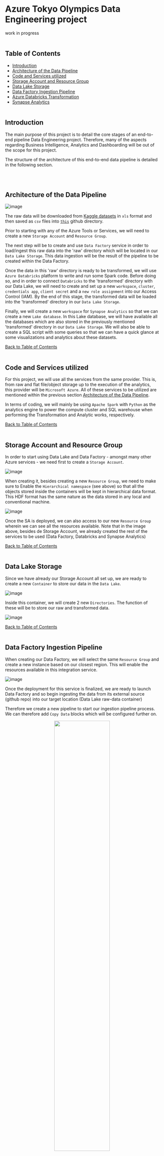 # Azure Tokyo Olympics Data Engineering project

work in progress
&nbsp;    
&nbsp;    

## Table of Contents

- [Introduction](#introduction)
- [Architecture of the Data Pipeline](#architecture-of-the-data-pipeline)
- [Code and Services utilized](#code-and-services-utilized)
- [Storage Account and Resource Group](#storage-account-and-resource-group)
- [Data Lake Storage](#data-lake-storage)
- [Data Factory Ingestion Pipeline](#data-factory-ingestion-pipeline)
- [Azure Databricks Transformation](#azure-databricks-transformation)
- [Synapse Analytics](#synapse-analytics)
&nbsp;    
&nbsp;

## Introduction

The main purpose of this project is to detail the core stages of an end-to-end pipeline Data Engineering project. Therefore, many of the aspects regarding Business Intelligence, Analytics and Dashboarding will be out of the scope for this project.

The structure of the architecture of this end-to-end data pipeline is detailed in the following section.  


&nbsp;    
&nbsp;    
## Architecture of the Data Pipeline


![image](https://github.com/GBlanch/Azure-Tokyo-Olympics-Data-Engineering-project/assets/136500426/6da6ca7c-1650-4371-8118-576bbb9f2fee)


The raw data will be downloaded from [Kaggle datasets](https://www.kaggle.com/datasets/arjunprasadsarkhel/2021-olympics-in-tokyo/data) in `xls` format and then saved as `csv` files into [`this`](https://github.com/GBlanch/Azure-Tokyo-Olympics-Data-Engineering-project/tree/main/data/raw) github directory. 

Prior to starting with any of the Azure Tools or Services, we will need to create a new `Storage Account` and `Resource Group`.

The next step will be to create and use `Data Factory` service in order to load/ingest this raw data into the 'raw' directory which will be located in our `Data Lake Storage`. This data ingestion will be the result of the pipeline to be created within the Data Factory.

Once the data in this 'raw' directory is ready to be transformed, we will use `Azure Databricks` platform to write and run some Spark code. 
Before doing so, and in order to connect `Databricks` to the 'transformed' directory with our Data Lake, we will need to create and set up a new `workspace`, `cluster`, `credentials app`, `client secret` and a `new role assignment` into our Access Control (IAM). 
By the end of this stage, the transformed data will be loaded into the 'transformed' directory in our `Data Lake Storage`.

Finally, we will create a new `workspace` for `Synapse Analytics` so that we can create a new `Lake database`. In this Lake database, we will have available all the databases which are also stored in the previously mentioned 'transformed' directory in our `Data Lake Storage`. We will also be able to create a SQL script with some queries so that we can have a quick glance at some visualizations and analytics about these datasets.

[Back to Table of Contents](#table-of-contents)
&nbsp;    
&nbsp;    


## Code and Services utilized

For this project, we will use all the services from the same provider. This is, from raw and flat file/object storage up to the execution of the analytics, this provider will be `Microsoft Azure`. All of these services to be utilized are mentioned within the previous section [Architecture of the Data Pipeline](#architecture-of-the-data-pipeline).

In terms of coding, we will mainly be using `Apache Spark` with `Python` as the analytics engine to power the compute cluster and SQL warehouse when performing the Transformation and Analytic works, respectively.


[Back to Table of Contents](#table-of-contents)
&nbsp;    
&nbsp;    


## Storage Account and Resource Group

In order to start using Data Lake and Data Factory - amongst many other Azure services - we need first to create a `Storage Account`.


![image](https://github.com/GBlanch/Azure-Tokyo-Olympics-Data-Engineering-project/assets/136500426/447aca01-32c9-4a7e-b5a6-572ce946338a)


When creating it, besides creating a new `Resource Group`, we need to make sure to Enable the `Hierarchical namespace` (see above) so that all the objects stored inside the containers will be kept in hierarchical data format. This HDF format has the same nature as the data stored in any local and conventional machine.


![image](https://github.com/GBlanch/Azure-Tokyo-Olympics-Data-Engineering-project/assets/136500426/35ebb05d-34b8-4143-a269-caac1aa6e66b)


Once the SA is deployed, we can also access to our new `Resource Group` wherein we can see all the resources available. Note that in the image above, besides de Storage Account, we already created the rest of the services to be used (Data Factory, Databricks and Synapse Analytics)

[Back to Table of Contents](#table-of-contents)
&nbsp;    
&nbsp;    

## Data Lake Storage 

Since we have already our Storage Account all set up, we are ready to create a new `Container` to store our data in the `Data Lake`. 


![image](https://github.com/GBlanch/Azure-Tokyo-Olympics-Data-Engineering-project/assets/136500426/e20a8b8a-4e66-4372-b6ff-2ab53b89ef7a)



Inside this container, we will create 2 new `Directories`. The function of these will be to store our raw and transformed data.


![image](https://github.com/GBlanch/Azure-Tokyo-Olympics-Data-Engineering-project/assets/136500426/347ae75d-e74a-4329-813e-10f3346b8af8)



[Back to Table of Contents](#table-of-contents)
&nbsp;    
&nbsp;    


## Data Factory Ingestion Pipeline

When creating our Data Factory, we will select the same `Resource Group` and create a new instance based on our closest region. This will enable the resources available in this integration service.

![image](https://github.com/GBlanch/Azure-Tokyo-Olympics-Data-Engineering-project/assets/136500426/f600c2ea-aba3-4be5-85ea-d612a634c1b2)

Once the deployment for this service is finalized, we are ready to launch Data Factory and so begin ingesting the data from its external source (github repo) into our target location (Data Lake raw-data container)

Therefore we create a new pipeline to start our ingestion pipeline process. We can therefore add `Copy Data` blocks which will be configured further on.

<p align="center">
<img src="https://github.com/GBlanch/Azure-Tokyo-Olympics-Data-Engineering-project/assets/136500426/c6d4c159-1bd2-41a5-b81a-4e405bb45638"  width="60%" height="60%">

Inside these blocks/instances, we mainly want to configure the tabs `Source` and `Sink`.

For the `Source` tab, we first create a new `Source Dataset`. 

Since our raw data is access through our HTTP server and it's stored in csv file format, we will select the HTTP and csv file formats when being asked by location, structure and data type in this step. Next, we need to create a `Linked service` within this new Dataset. Here is where we will pass the [`raw URL`](https://raw.githubusercontent.com/GBlanch/Azure-Tokyo-Olympics-Data-Engineering-project/main/data/raw/Coaches.csv) from our git repository.

<p align="center">
<img src="https://github.com/GBlanch/Azure-Tokyo-Olympics-Data-Engineering-project/assets/136500426/a56e247c-80f3-4d45-8801-6a71d3ce8638"  width="60%" height="60%">

When the `Linked service` is already created we make sure the `Frist row as header` option is checked to avoid future data cleaning/transformation, as shown below:


<p align="center">
<img src="https://github.com/GBlanch/Azure-Tokyo-Olympics-Data-Engineering-project/assets/136500426/4ff5b4f6-da7e-4583-b51c-39596f620ff3"  width="60%" height="60%">

Next, we will set up our `Sink`. This step will call for creating a new `Sink dataset` so that we can connect to Azure Data Lake Storage. We are using the same `Storage account` we created before.


<p align="center">
<img src="https://github.com/GBlanch/Azure-Tokyo-Olympics-Data-Engineering-project/assets/136500426/584a7ca8-77ed-4435-8a5c-a5f39f51d56a"  width="60%" height="60%">


Once the `Linked Services` from our Data Factory to our Data Lake Storage is created, we will define the destination file path. We can browse to navigate into our raw-data directory we created before inside our Container. We finally create a name for the csv file to be stored and select `None` for the `Import schema` option.

<p align="center">
<img src="https://github.com/GBlanch/Azure-Tokyo-Olympics-Data-Engineering-project/assets/136500426/8b16915a-8d19-4ec8-902a-44b4edbb4da1"  width="60%" height="60%">


We will repeat the same process for the other 4 csv flat files. Once they're all set, we are ready to validated and debug.

Then the ingestion pipeline results as follows:


<p align="center">
<img src="https://github.com/GBlanch/Azure-Tokyo-Olympics-Data-Engineering-project/assets/136500426/c56bda83-1c9f-4513-bbc4-f0550d5767e3"  width="100%" height="100%">


And so we can find all these datasets inside our raw-data directory we created before in our Container.

<p align="center">
<img src="https://github.com/GBlanch/Azure-Tokyo-Olympics-Data-Engineering-project/assets/136500426/f4dfc6e3-ccdb-460a-a8ca-782365a1e476)"  width="80%" height="80%">

Therefore, after finalizing the ingestion and storage of the data, we can move onto the Transformation stage with Azure Databricks service

[Back to Table of Contents](#table-of-contents)
&nbsp;    
&nbsp;    

## Azure Databricks Transformation

Likewise when we set up our Data Factory service, we will use the same `Resource Group` that we created when setting up our `Storage Account` at the beginning of this project:

![image](https://github.com/GBlanch/Azure-Tokyo-Olympics-Data-Engineering-project/assets/136500426/df4b6961-c4cc-412f-adb4-25a694066210)

Once we launch the workspace, we create a `Compute` so that we can run our Spark code.

![image](https://github.com/GBlanch/Azure-Tokyo-Olympics-Data-Engineering-project/assets/136500426/9a7b185e-b138-477b-b253-e6400c872027)

When creating our `Cluster`, we will select `Single Node` as we won't be needing to use multiple machines or much resources to run our transformation code.

Before writing any Spark code, we need to register an app in order to get some credentials to create the connection we intend to make from the Data Lake with Databricks. This step will allow us to go through the authentication process in order to mount the Data Lake storage to the Data Factory.


![image](https://github.com/GBlanch/Azure-Tokyo-Olympics-Data-Engineering-project/assets/136500426/3da3891a-29b1-4b1c-aad1-28fe70fe068c)


Once our app is created and we have its `Application (client) ID` and `Directory (tenant) ID`, we next create a `Secret ID` and its `Secret Key` by creating a new `Client Secret`.

![image](https://github.com/GBlanch/Azure-Tokyo-Olympics-Data-Engineering-project/assets/136500426/a3dbd61e-ca50-4fc7-a681-c36be19ffc72)

Once we have these 3 credentials, it is highly recommended to store them into a Key Vault. This would minimize the chances for our credentials to be exposed/leaked through our code.

Moving forward, we can proceed now to write the `Apache Spark script` in which we will create our `configuration format`(a.k.a. config) and `mounting point`, as they are shown below respectively:


<p align="center">
<img src="https://github.com/GBlanch/Azure-Tokyo-Olympics-Data-Engineering-project/assets/136500426/2cedd341-9e4d-4b3e-a9bd-44c6bc72ceaf"  width="80%" height="80%">

The last step to configure prior to start our transformation code, is to explicitly give access to the app to handle - or even read -any kind of object from the selected container. 

We will do this through the IAM framework within the container we created before. We will select `Storage Blob Data Contributor` in the section `Add role assignment`

![image](https://github.com/GBlanch/Azure-Tokyo-Olympics-Data-Engineering-project/assets/136500426/73f9be87-fbdd-4b06-b133-5414289826d6)


Once we have done all this, we will be able to mount the data lake shown below into this new location/mounting point `/mnt/tokyoolympic`, this is to say:

![image](https://github.com/GBlanch/Azure-Tokyo-Olympics-Data-Engineering-project/assets/136500426/e8e12ada-1f7e-48a0-9fc4-74a2b4a29eb0)



And so we are all set to start writing the `transformation Spark code`. This is, we will briefly show how we read, transform and load some of the data at once. 

We will use the function `option()` to regard the first row as the header, as well as to cast some of the data type from string to integer. The two Spark property names to be used within this function `option()` are `header` and `inferSchema`, and they are shown below:

![image](https://github.com/GBlanch/Azure-Tokyo-Olympics-Data-Engineering-project/assets/136500426/135e2379-57cb-4165-bd89-f32895a64c82)


After executing all the basic data transformation, we can even perform here in `Databricks` some other essential analytical queries such as:

![image](https://github.com/GBlanch/Azure-Tokyo-Olympics-Data-Engineering-project/assets/136500426/c4bab543-bb6f-4617-a1ee-f514d04cbac8)


![image](https://github.com/GBlanch/Azure-Tokyo-Olympics-Data-Engineering-project/assets/136500426/3e7359e9-e1d9-4509-9e24-79b5885f2d1e)

For more transformation and analytic queries using `Spark Apache` , please refer to the entire script and its explanation which can be found [`here`](). 

Moving forward, we are ready to write the data into our container. The code for doing this is shown in the first image below:

![image](https://github.com/GBlanch/Azure-Tokyo-Olympics-Data-Engineering-project/assets/136500426/9f81be94-3fef-47a5-ab93-de66961142ea)

And so, if we check our container, we can find our objects written/stored there:

![image](https://github.com/GBlanch/Azure-Tokyo-Olympics-Data-Engineering-project/assets/136500426/7aa5bed4-e622-4691-810a-25999cabf308)

In the image above we see how `Apache Spark` stores the data in the form of different type of metadata, all of them being Binary Large Objects (blob) in this case. Was the data to be transferred really large, we could even select the number of partitions we could want to create for that dataset.

[Back to Table of Contents](#table-of-contents)
&nbsp;    
&nbsp;    

## Synapse Analytics

We start creating its workspace the same way as we did with `Azure Databricks`. We select the same `Resource Group` , `Storage Location` and `Primary ADLS` we created before, as shown below:

![image](https://github.com/GBlanch/Azure-Tokyo-Olympics-Data-Engineering-project/assets/136500426/7bfdf79a-a2ac-49c3-b8d7-b09cf1a592e3)


Once these changes are deployed, we can open `Synapse Studio` and start creating a `Data Lake` in which we will create a new database. In this new database we will create a new table and this will be linked with the same `Linked Services` we created when setting up our `Data Lake Storage` . This results as follows:



<p align="center">
<img src="https://github.com/GBlanch/Azure-Tokyo-Olympics-Data-Engineering-project/assets/136500426/e99d05bb-4620-400b-96a3-bc7cd41ac6f9"  width="80%" height="80%">


<p align="center">
<img src="https://github.com/GBlanch/Azure-Tokyo-Olympics-Data-Engineering-project/assets/136500426/ebc63d25-1674-4bd0-ba76-596a9da0f85b"  width="50%" height="50%">

When being asked for the input file or directory, we will browse to the location in which we stored the partition files we generated at the end of the [`transformation Spark code`]() in `Azure Databricks`. These being:

<p align="center">
<img src="https://github.com/GBlanch/Azure-Tokyo-Olympics-Data-Engineering-project/assets/136500426/468df478-1b04-474c-b786-d9691b480f57"  width="100%" height="100%">


Once all the tables are created and validated, we can publish them into our database:

<p align="center">
<img src="https://github.com/GBlanch/Azure-Tokyo-Olympics-Data-Engineering-project/assets/136500426/d91740bf-ef1c-4208-9586-f8e15d5b82f6"  width="100%" height="100%">

We are ready now to create a new SQL script in which we can define the queries we want to visualize through the `Results` tab in form of `Tables` and `Charts`.

&nbsp;    
&nbsp;    
Average number of entries by gender for each discipine, more than 100 entries...

![image](https://github.com/GBlanch/Azure-Tokyo-Olympics-Data-Engineering-project/assets/136500426/2ecbaab0-41df-4c0f-abd7-a95cb189ee31)
&nbsp;    
&nbsp;    
..and  less than 100 entries

![image](https://github.com/GBlanch/Azure-Tokyo-Olympics-Data-Engineering-project/assets/136500426/be689c4d-39e0-4b5b-b422-55b65c1435d8)
&nbsp;    
&nbsp;    
Medals of the Top 10th countries...

![image](https://github.com/GBlanch/Azure-Tokyo-Olympics-Data-Engineering-project/assets/136500426/2d287fa5-08df-4b24-b753-c81ee2a8ee4e)
&nbsp;    
&nbsp;    
..and the ones between 10th and 25th position

![image](https://github.com/GBlanch/Azure-Tokyo-Olympics-Data-Engineering-project/assets/136500426/dc081fef-557f-46df-aa93-8d0992124361)






[Back to Table of Contents](#table-of-contents)
&nbsp;    
&nbsp;    

